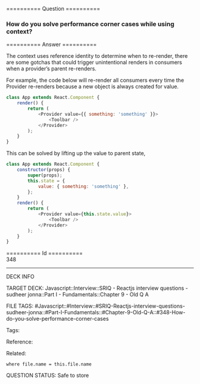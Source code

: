 ========== Question ==========  

### How do you solve performance corner cases while using context?  

========== Answer ==========  

The context uses reference identity to determine when to re-render, there are some gotchas that could trigger unintentional renders in consumers when a provider’s parent re-renders.

For example, the code below will re-render all consumers every time the Provider re-renders because a new object is always created for value.

```javascript
class App extends React.Component {
    render() {
        return (
            <Provider value={{ something: 'something' }}>
                <Toolbar />
            </Provider>
        );
    }
}
```

This can be solved by lifting up the value to parent state,

```javascript
class App extends React.Component {
    constructor(props) {
        super(props);
        this.state = {
            value: { something: 'something' },
        };
    }
    render() {
        return (
            <Provider value={this.state.value}>
                <Toolbar />
            </Provider>
        );
    }
}
```

========== Id ==========  
348

---

DECK INFO

TARGET DECK: Javascript::Interview::SRIQ - Reactjs interview questions - sudheer jonna::Part I - Fundamentals::Chapter 9 - Old Q A

FILE TAGS: #Javascript::#Interview::#SRIQ-Reactjs-interview-questions-sudheer-jonna::#Part-I-Fundamentals::#Chapter-9-Old-Q-A::#348-How-do-you-solve-performance-corner-cases

Tags:

Reference:

Related:

```dataview
where file.name = this.file.name
```
QUESTION STATUS: Safe to store
